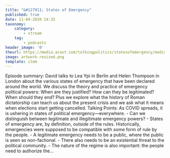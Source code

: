 ```yaml
---
title: "&#127911; States of Emergency"
published: true
date: 11-04-2020 14:33
taxonomy:
    category:
        - stream
    tag:
        - podcasts
header_image: '0'
theurl: https://media.acast.com/talkingpolitics/statesofemergency/media.mp3
image: artwork-resized.png
template: item
--- 
```

Episode summary: David talks to Lea Ypi in Berlin and Helen Thompson in London about the various states of emergency that have been declared around the world. We discuss the theory and practice of emergency political powers: When are they justified? How can they be legitimated? When should they end? Plus we explore what the history of Roman dictatorship can teach us about the present crisis and we ask what it means when elections start getting cancelled. Talking Points: As COVID spreads, it is ushering in states of political emergency—everywhere. - Can we distinguish between legitimate and illegitimate emergency powers? - States of emergency are, by definition, outside of the rules. Historically, emergencies were supposed to be compatible with some form of rule by the people. - A legitimate emergency needs to be a public, where the public is seen as non-factional. - There also needs to be an existential threat to the political community. - The nature of the regime is also important: the people need to authorize the…
